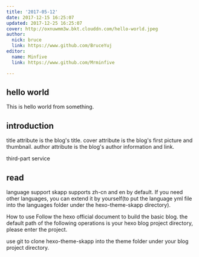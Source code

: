 ```yaml
---
title: '2017-05-12'
date: 2017-12-15 16:25:07
updated: 2017-12-25 16:25:07
cover: http://oxnuwmm3w.bkt.clouddn.com/hello-world.jpeg
author:
  nick: bruce
  link: https://www.github.com/BruceYuj
editor:
  name: Minfive
  link: https://www.github.com/Mrminfive

---
```


## hello world
This is hello world from something.

## introduction
title attribute is the blog's title. cover attribute is the blog's first picture and thumbnail. author attribute is the blog's author information and link.

third-part service

## read
language support
skapp supports zh-cn and en by default. If you need other languages, you can extend it by yourself(to put the language yml file into the languages folder under the hexo-theme-skapp directory).

How to use
Follow the hexo official document to build the basic blog.
the default path of the following operations is your hexo blog project directory, please enter the project.

use git to clone hexo-theme-skapp into the theme folder under your blog project directory.
